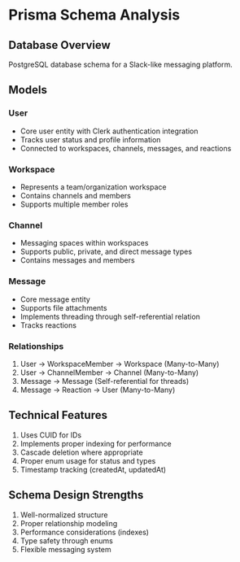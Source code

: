 # Prisma Schema Analysis

## Database Overview
PostgreSQL database schema for a Slack-like messaging platform.

## Models

### User
- Core user entity with Clerk authentication integration
- Tracks user status and profile information
- Connected to workspaces, channels, messages, and reactions

### Workspace
- Represents a team/organization workspace
- Contains channels and members
- Supports multiple member roles

### Channel
- Messaging spaces within workspaces
- Supports public, private, and direct message types
- Contains messages and members

### Message
- Core message entity
- Supports file attachments
- Implements threading through self-referential relation
- Tracks reactions

### Relationships
1. User → WorkspaceMember → Workspace (Many-to-Many)
2. User → ChannelMember → Channel (Many-to-Many)
3. Message → Message (Self-referential for threads)
4. Message → Reaction → User (Many-to-Many)

## Technical Features
1. Uses CUID for IDs
2. Implements proper indexing for performance
3. Cascade deletion where appropriate
4. Proper enum usage for status and types
5. Timestamp tracking (createdAt, updatedAt)

## Schema Design Strengths
1. Well-normalized structure
2. Proper relationship modeling
3. Performance considerations (indexes)
4. Type safety through enums
5. Flexible messaging system 